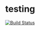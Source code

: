 # testing
[![Build Status](https://travis-ci.org/gitavi/testing.svg?branch=master)](https://travis-ci.org/gitavi/testing)
